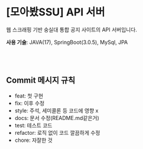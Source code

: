 # [모아봤SSU] API 서버

웹 스크래핑 기반 숭실대 통합 공지 사이트의 API 서버입니다.

**사용 기술**:  JAVA(17), SpringBoot(3.0.5), MySql, JPA

<br/><br/>

## Commit 메시지 규칙
- feat: 첫 구현
- fix: 이후 수정
- style: 주석, 세미콜론 등 코드에 영향 x
- docs: 문서 수정(README.md같은거)
- test: 테스트 코드
- refactor: 로직 없이 코드 깔끔하게 수정
- chore: 자잘한 것

